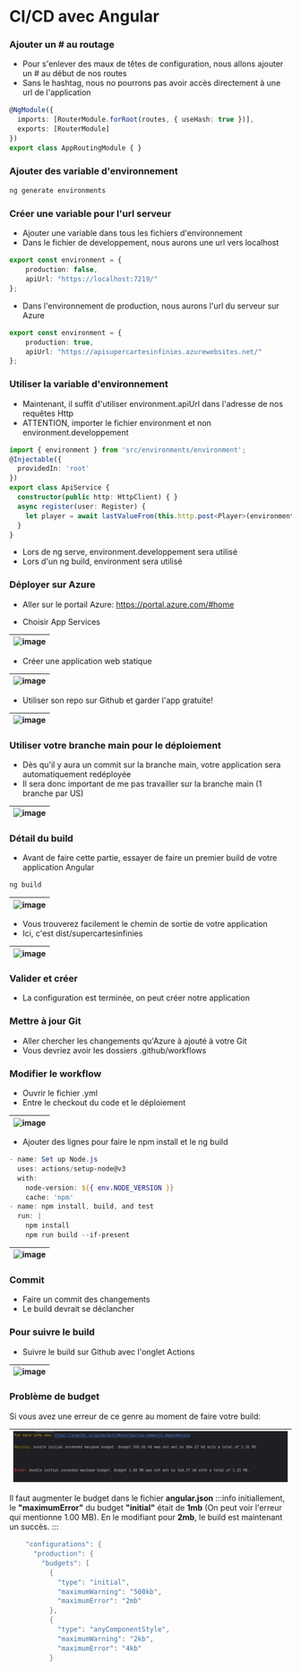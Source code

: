# CI/CD avec Angular

### Ajouter un # au routage
- Pour s'enlever des maux de têtes de configuration, nous allons ajouter un # au début de nos routes
- Sans le hashtag, nous no pourrons pas avoir accès directement à une url de l'application

```ts
@NgModule({
  imports: [RouterModule.forRoot(routes, { useHash: true })],
  exports: [RouterModule]
})
export class AppRoutingModule { }
```

### Ajouter des variable d'environnement
```powershell
ng generate environments
```

### Créer une variable pour l'url serveur
- Ajouter une variable dans tous les fichiers d'environnement
- Dans le fichier de developpement, nous aurons une url vers localhost
```ts
export const environment = {
    production: false,
    apiUrl: "https://localhost:7219/"
};
```

- Dans l'environnement de production, nous aurons l'url du serveur sur Azure

```ts
export const environment = {
    production: true,
    apiUrl: "https://apisupercartesinfinies.azurewebsites.net/"
};
```

### Utiliser la variable d'environnement
- Maintenant, il suffit d'utiliser environment.apiUrl dans l'adresse de nos requêtes Http
- ATTENTION, importer le fichier environment et non environment.developpement

```ts
import { environment } from 'src/environments/environment';
@Injectable({
  providedIn: 'root'
})
export class ApiService {
  constructor(public http: HttpClient) { }
  async register(user: Register) {
    let player = await lastValueFrom(this.http.post<Player>(environment.apiUrl+'api/Account/Register', user));
  }
}
```

- Lors de ng serve, environment.developpement sera utilisé
- Lors d'un ng build, environment sera utilisé

### Déployer sur Azure

- Aller sur le portail Azure: https://portal.azure.com/#home

- Choisir App Services

| ![image](/img/infos/CICD/Angular/5W5-s3-az1.jpg) |
|-|

- Créer une application web statique

| ![image](/img/infos/CICD/Angular/5W5-s3-az2.jpg) |
|-|

- Utiliser son repo sur Github et garder l'app gratuite!

| ![image](/img/infos/CICD/Angular/5W5-s3-az3.jpg) |
|-|

### Utiliser votre branche main pour le déploiement
- Dès qu'il y aura un commit sur la branche main, votre application sera automatiquement redéployée
- Il sera donc important de me pas travailler sur la branche main (1 branche par US)

| ![image](/img/infos/CICD/Angular/5W5-s3-az4.jpg) |
|-|

### Détail du build
- Avant de faire cette partie, essayer de faire un premier build de votre application Angular
```powershell
ng build
```

| ![image](/img/infos/CICD/Angular/5W5-s3-az5.jpg) |
|-|

- Vous trouverez facilement le chemin de sortie de votre application
- Ici, c'est dist/supercartesinfinies

| ![image](/img/infos/CICD/Angular/5W5-s3-az6.jpg) |
|-|

### Valider et créer
- La configuration est terminée, on peut créer notre application

### Mettre à jour Git
- Aller chercher les changements qu'Azure à ajouté à votre Git
- Vous devriez avoir les dossiers .github/workflows

### Modifier le workflow
- Ouvrir le fichier .yml
- Entre le checkout du code et le déploiement

| ![image](/img/infos/CICD/Angular/5W5-s3-az7.jpg) |
|-|

- Ajouter des lignes pour faire le npm install et le ng build

``` powershell
- name: Set up Node.js
  uses: actions/setup-node@v3
  with:
    node-version: ${{ env.NODE_VERSION }}
    cache: 'npm'
- name: npm install, build, and test
  run: |
    npm install
    npm run build --if-present
```

| ![image](/img/infos/CICD/Angular/5W5-s3-az8.jpg) |
|-|

### Commit
- Faire un commit des changements
- Le build devrait se déclancher
### Pour suivre le build
- Suivre le build sur Github avec l'onglet Actions

| ![image](/img/infos/CICD/Angular/5W5-s3-az9.jpg) |
|-|


### Problème de budget

Si vous avez une erreur de ce genre au moment de faire votre build:

|![alt text](image-7.png)|
|-|

Il faut augmenter le budget dans le fichier **angular.json**
:::info
initiallement, le **"maximumError"** du budget **"initial"** était de **1mb** (On peut voir l'erreur qui mentionne 1.00 MB).
En le modifiant pour **2mb**, le build est maintenant un succès.
:::

``` powershell
    "configurations": {
      "production": {
        "budgets": [
          {
            "type": "initial",
            "maximumWarning": "500kb",
            "maximumError": "2mb"
          },
          {
            "type": "anyComponentStyle",
            "maximumWarning": "2kb",
            "maximumError": "4kb"
          }
```


